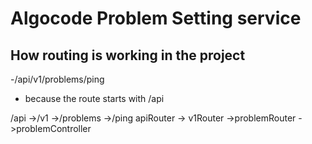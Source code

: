 # Algocode Problem Setting service


##  How routing is working in the project


-/api/v1/problems/ping
  - because the route starts with /api

  /api  ->/v1  ->/problems   ->/ping
    apiRouter -> v1Router ->problemRouter ->problemController 
